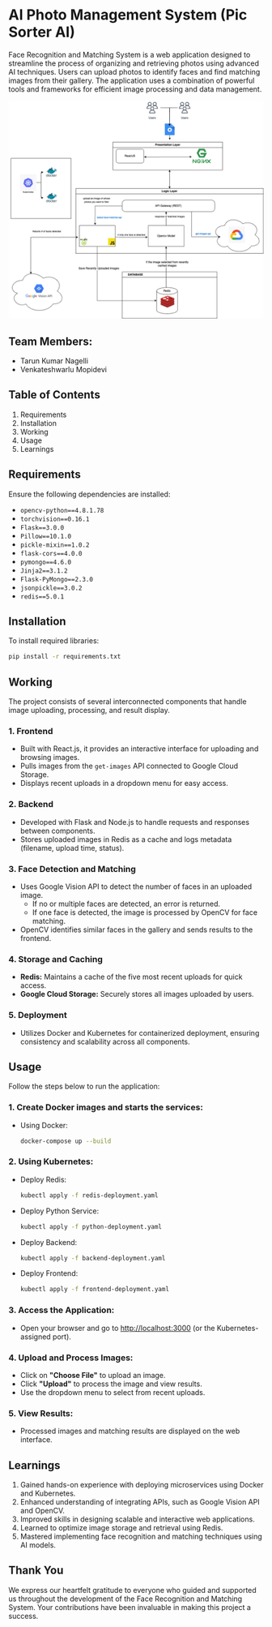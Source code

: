 # AI Photo Management System (Pic Sorter AI)

Face Recognition and Matching System is a web application designed to streamline the process of organizing and retrieving photos using advanced AI techniques. Users can upload photos to identify faces and find matching images from their gallery. The application uses a combination of powerful tools and frameworks for efficient image processing and data management.

![ Design](backend/design.png)

## Team Members:
- Tarun Kumar Nagelli
- Venkateshwarlu Mopidevi

## Table of Contents
1. Requirements
2. Installation
3. Working
4. Usage
5. Learnings

## Requirements
Ensure the following dependencies are installed:

- `opencv-python==4.8.1.78`
- `torchvision==0.16.1`
- `Flask==3.0.0`
- `Pillow==10.1.0`
- `pickle-mixin==1.0.2`
- `flask-cors==4.0.0`
- `pymongo==4.6.0`
- `Jinja2==3.1.2`
- `Flask-PyMongo==2.3.0`
- `jsonpickle==3.0.2`
- `redis==5.0.1`

## Installation
To install required libraries:

```bash
pip install -r requirements.txt
```

## Working
The project consists of several interconnected components that handle image uploading, processing, and result display.

### 1. **Frontend**
- Built with React.js, it provides an interactive interface for uploading and browsing images.
- Pulls images from the `get-images` API connected to Google Cloud Storage.
- Displays recent uploads in a dropdown menu for easy access.

### 2. **Backend**
- Developed with Flask and Node.js to handle requests and responses between components.
- Stores uploaded images in Redis as a cache and logs metadata (filename, upload time, status).

### 3. **Face Detection and Matching**
- Uses Google Vision API to detect the number of faces in an uploaded image.
  - If no or multiple faces are detected, an error is returned.
  - If one face is detected, the image is processed by OpenCV for face matching.
- OpenCV identifies similar faces in the gallery and sends results to the frontend.

### 4. **Storage and Caching**
- **Redis:** Maintains a cache of the five most recent uploads for quick access.
- **Google Cloud Storage:** Securely stores all images uploaded by users.

### 5. **Deployment**
- Utilizes Docker and Kubernetes for containerized deployment, ensuring consistency and scalability across all components.

## Usage
Follow the steps below to run the application:

### 1. **Create Docker images and starts the services:**

- Using Docker:
  ```bash
  docker-compose up --build
  ```

### 2. **Using Kubernetes:**

- Deploy Redis:
  ```bash
  kubectl apply -f redis-deployment.yaml
  ```

- Deploy Python Service:
  ```bash
  kubectl apply -f python-deployment.yaml
  ```
- Deploy Backend:
  ```bash
  kubectl apply -f backend-deployment.yaml
  ```
- Deploy Frontend:
  ```bash
  kubectl apply -f frontend-deployment.yaml
  ```

### 3. **Access the Application:**

- Open your browser and go to [http://localhost:3000](http://localhost:3000) (or the Kubernetes-assigned port).

### 4. **Upload and Process Images:**

- Click on **"Choose File"** to upload an image.
- Click **"Upload"** to process the image and view results.
- Use the dropdown menu to select from recent uploads.

### 5. **View Results:**

- Processed images and matching results are displayed on the web interface.

## Learnings

1. Gained hands-on experience with deploying microservices using Docker and Kubernetes.
2. Enhanced understanding of integrating APIs, such as Google Vision API and OpenCV.
3. Improved skills in designing scalable and interactive web applications.
4. Learned to optimize image storage and retrieval using Redis.
5. Mastered implementing face recognition and matching techniques using AI models.

## Thank You
We express our heartfelt gratitude to everyone who guided and supported us throughout the development of the Face Recognition and Matching System. Your contributions have been invaluable in making this project a success.

